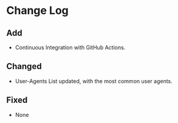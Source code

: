 # Change Log

## Add

+ Continuous Integration with GitHub Actions.

## Changed

+ User-Agents List updated, with the most common user agents.

## Fixed

+ None